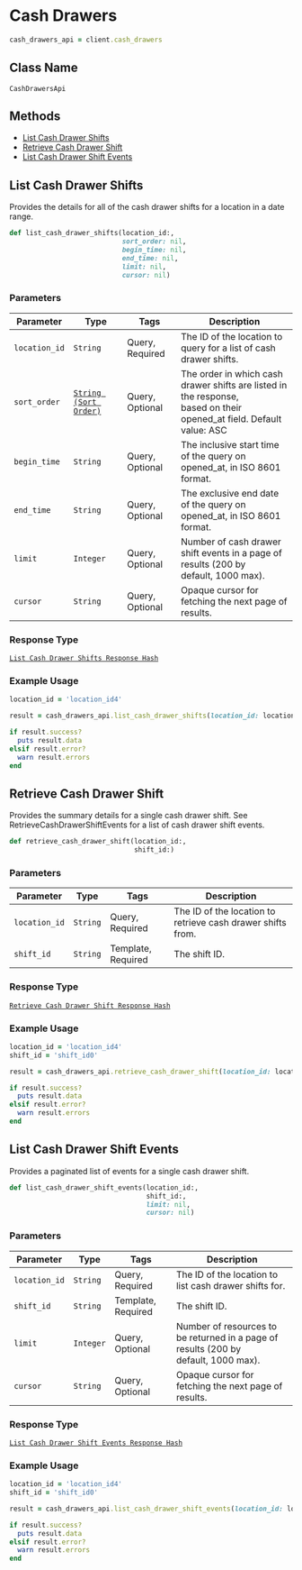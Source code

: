 # Cash Drawers

```ruby
cash_drawers_api = client.cash_drawers
```

## Class Name

`CashDrawersApi`

## Methods

* [List Cash Drawer Shifts](/doc/cash-drawers.md#list-cash-drawer-shifts)
* [Retrieve Cash Drawer Shift](/doc/cash-drawers.md#retrieve-cash-drawer-shift)
* [List Cash Drawer Shift Events](/doc/cash-drawers.md#list-cash-drawer-shift-events)

## List Cash Drawer Shifts

Provides the details for all of the cash drawer shifts for a location
in a date range.

```ruby
def list_cash_drawer_shifts(location_id:,
                            sort_order: nil,
                            begin_time: nil,
                            end_time: nil,
                            limit: nil,
                            cursor: nil)
```

### Parameters

| Parameter | Type | Tags | Description |
|  --- | --- | --- | --- |
| `location_id` | `String` | Query, Required | The ID of the location to query for a list of cash drawer shifts. |
| `sort_order` | [`String (Sort Order)`]($m/SortOrder) | Query, Optional | The order in which cash drawer shifts are listed in the response,<br>based on their opened_at field. Default value: ASC |
| `begin_time` | `String` | Query, Optional | The inclusive start time of the query on opened_at, in ISO 8601 format. |
| `end_time` | `String` | Query, Optional | The exclusive end date of the query on opened_at, in ISO 8601 format. |
| `limit` | `Integer` | Query, Optional | Number of cash drawer shift events in a page of results (200 by<br>default, 1000 max). |
| `cursor` | `String` | Query, Optional | Opaque cursor for fetching the next page of results. |

### Response Type

[`List Cash Drawer Shifts Response Hash`]($m/ListCashDrawerShiftsResponse)

### Example Usage

```ruby
location_id = 'location_id4'

result = cash_drawers_api.list_cash_drawer_shifts(location_id: location_id, )

if result.success?
  puts result.data
elsif result.error?
  warn result.errors
end
```

## Retrieve Cash Drawer Shift

Provides the summary details for a single cash drawer shift. See
RetrieveCashDrawerShiftEvents for a list of cash drawer shift events.

```ruby
def retrieve_cash_drawer_shift(location_id:,
                               shift_id:)
```

### Parameters

| Parameter | Type | Tags | Description |
|  --- | --- | --- | --- |
| `location_id` | `String` | Query, Required | The ID of the location to retrieve cash drawer shifts from. |
| `shift_id` | `String` | Template, Required | The shift ID. |

### Response Type

[`Retrieve Cash Drawer Shift Response Hash`]($m/RetrieveCashDrawerShiftResponse)

### Example Usage

```ruby
location_id = 'location_id4'
shift_id = 'shift_id0'

result = cash_drawers_api.retrieve_cash_drawer_shift(location_id: location_id, shift_id: shift_id)

if result.success?
  puts result.data
elsif result.error?
  warn result.errors
end
```

## List Cash Drawer Shift Events

Provides a paginated list of events for a single cash drawer shift.

```ruby
def list_cash_drawer_shift_events(location_id:,
                                  shift_id:,
                                  limit: nil,
                                  cursor: nil)
```

### Parameters

| Parameter | Type | Tags | Description |
|  --- | --- | --- | --- |
| `location_id` | `String` | Query, Required | The ID of the location to list cash drawer shifts for. |
| `shift_id` | `String` | Template, Required | The shift ID. |
| `limit` | `Integer` | Query, Optional | Number of resources to be returned in a page of results (200 by<br>default, 1000 max). |
| `cursor` | `String` | Query, Optional | Opaque cursor for fetching the next page of results. |

### Response Type

[`List Cash Drawer Shift Events Response Hash`]($m/ListCashDrawerShiftEventsResponse)

### Example Usage

```ruby
location_id = 'location_id4'
shift_id = 'shift_id0'

result = cash_drawers_api.list_cash_drawer_shift_events(location_id: location_id, shift_id: shift_id, )

if result.success?
  puts result.data
elsif result.error?
  warn result.errors
end
```

